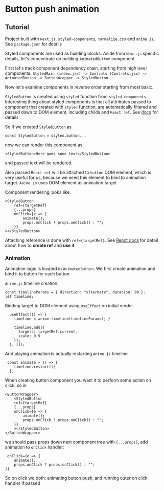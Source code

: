 # Button push animation

## Tutorial

Project built with `Next.js`, `styled-components`, `normalize.css` and `anime.js`. See `package.json` for details

Styled components are used as building blocks. Aside from `Next.js` specific details, let's concentrate on building `AnimatedButton` component.

First let's track component dependency chain, starting from high level components. `StyledMain (index.jsx) -> Controls (Controls.jsx) -> AnimatedButton -> ButtonWrapper -> StyledButton`

Now let's examine components in reverse order starting from most basic.

`StyledButton` is created using `styled` function from `styled-components`. Interesting thing about styled components is that all attributes passed to component that created with `styled` function, are automatically filtered and passed down to DOM element, including childs and `React ref`. See [docs](https://styled-components.com/docs) for details

So if we created `StyledButton` as

```
const StyledButton = styled.button...
```

now we can render this component as

```
<StyledButton>Here goes some text</StyledButton>
```

and passed text will be rendered.

Also passed `React ref` will be attached to `button` DOM element, which is very useful for us, because we need this element to bind to animation target. `Anime js` uses DOM element as animation target.

Component rendering looks like:

```
<StyledButton
    ref={targetRef}
    {...props}
    onClick={e => {
        animate();
        props.onClick ? props.onClick() : "";
    }}
></StyledButton>
```

Attaching reference is done with `ref={targetRef}`. See [React docs](https://reactjs.org/docs/refs-and-the-dom.html) for detail about how to **create ref** and **use it**

### Animation

Animation logic is located in `AnimatedButton`. We first create animation and bind it to button for each button.

`Anime.js` timeline creation:
```
const timelineParams = { direction: "alternate", duration: 90 };
let timeline;
``` 

Binding target to DOM element using `useEffect` on initial render

```
  useEffect(() => {
    timeline = anime.timeline(timelineParams); /
  
    timeline.add({
      targets: targetRef.current,
      scale: 0.9
    });
  }, []);
```

And playing animation is actually restarting `Anime.js` timeline
```
 const animate = () => {
    timeline.restart();
  };
```

When creating button component you want it to perform some action on click, so in

```
<ButtonWrapper>
    <StyledButton
    ref={targetRef}
    {...props}
    onClick={e => {
        animate();
        props.onClick ? props.onClick() : "";
    }}
    ></StyledButton>
</ButtonWrapper>
```

we should pass props down next component tree with `{...props}`, add animation to `onClick` handler:

```
 onClick={e => {
    animate();
    props.onClick ? props.onClick() : "";
}}
```

So on click we both: animating button push, and running outer on click handler if passed
